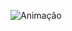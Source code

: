 ![Animação](https://github.com/AmandaCylleno/CLASSY-TREND/assets/145169742/7f0ab14e-1288-4600-9a1e-e5d045cd353c)
